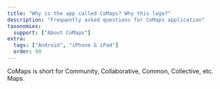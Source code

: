 ```yaml
---
title: "Why is the app called CoMaps? Why this logo?"
description: "Frequently asked questions for CoMaps application"
taxonomies:
  support: ["About CoMaps"]
extra:
  tags: ["Android", "iPhone & iPad"]
  order: 90
---
```


CoMaps is short for Community, Collaborative, Common, Collective, etc. Maps.
